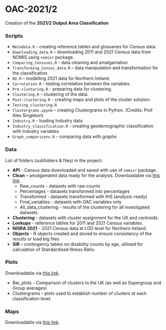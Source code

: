 # OAC-2021/2

Creation of the **2021/2 Output Area Classification**

### Scripts

- `Metadata.R` - creating reference tables and glossaries for Census data. 
- `Downloading_data.R` – downloading 2011 and 2021 Census data from NOMIS using `nomisr` package.
- `Comparing_Censuses.R` - data cleaning and amalgamation.
- `Transforming_Census_data.R` – data manipulation and transformation for the classification.
- `NI.R` – modelling 2021 data for Northern Ireland.
- `Correlation.R` - testing correlation between the variables.
- `Pre-clustering.R` - preparing data for clustering.
- `Clustering.R` - clustering of the data.
- `Post-clustering.R` - creating maps and plots of the cluster solution.
- `Testing_clustering.R`
- `Clustergrams.ipynb` – creating Clustergrams in Python. (Credits: Prof Alex Singleton)
- `Industry.R` - loading Industry data
- `Industry_classification.R` - creating geodemographic classification with Industry variables
- `Graph_comparisons.R` - comparing data with graphs

### Data
List of folders (subfolders & files) in the project:

- **API** - Census data downloaded and saved with use of `nomisr` package.
- **Clean** – amalgamated data ready for the analysis. Downloadable via [this link](https://liveuclac-my.sharepoint.com/:f:/g/personal/zcfajwy_ucl_ac_uk/Eqd1EV2WgOFJmZ7kLx-oDYMBdxqNe9IJmli6M8S-e91F0g?e=M9wh5j).
  - Raw_counts - datasets with raw counts
  - Percentages - datasets transformed into percentages
  - Transformed - datasets transformed with IHS (analysis-ready)
  - Final_variables - datasets with OAC variables only
  - All_data_clustering - results of the clustering for all investigated datasets.
- **Clustering** - datasets with cluster assignment for the UK and centroids. 
- **Lookups** - reference tables for 2011 and 2021 Census variables.
- **NISRA 2021** - 2021 Census data at LGD level for Northern Ireland.
- **Objects** - R objects created and stored to ensure consistency of the results or load big files
- **SIR** – contingency tables on disability counts by age, utilised for calculation of Standardised Illness Ratio. 

### Plots

Downloadable via [this link](https://liveuclac-my.sharepoint.com/:f:/g/personal/zcfajwy_ucl_ac_uk/Egu6pw70wcVOs9zMgOTruTEBxPuS5AuZAppQNDAqklQrGw?e=iIZ26F).

- Bar_plots - Comparison of clusters to the UK (as well as Supergroup and Group averages)
- Clustergrams – plots used to establish number of clusters at each classification level. 

### Maps

Downloadable via [this link](https://liveuclac-my.sharepoint.com/:f:/g/personal/zcfajwy_ucl_ac_uk/EsJBp69rZBJAjPrURNU9sWABeO2g42xOu04XZYhY7jIGAw?e=OAI0E7).
